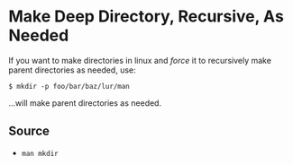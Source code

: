 ﻿# Make Deep Directory, Recursive, As Needed

If you want to make directories in linux and *force* it to recursively make parent directories as needed, use:

	$ mkdir -p foo/bar/baz/lur/man

...will make parent directories as needed.

## Source

 * `man mkdir`
